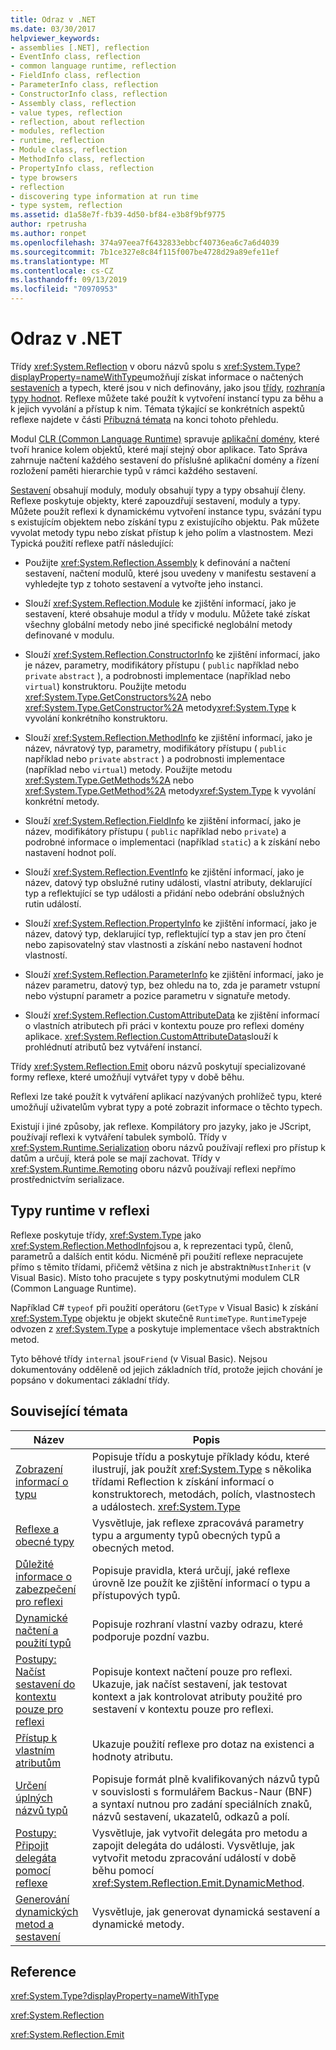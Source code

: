 ```yaml
---
title: Odraz v .NET
ms.date: 03/30/2017
helpviewer_keywords:
- assemblies [.NET], reflection
- EventInfo class, reflection
- common language runtime, reflection
- FieldInfo class, reflection
- ParameterInfo class, reflection
- ConstructorInfo class, reflection
- Assembly class, reflection
- value types, reflection
- reflection, about reflection
- modules, reflection
- runtime, reflection
- Module class, reflection
- MethodInfo class, reflection
- PropertyInfo class, reflection
- type browsers
- reflection
- discovering type information at run time
- type system, reflection
ms.assetid: d1a58e7f-fb39-4d50-bf84-e3b8f9bf9775
author: rpetrusha
ms.author: ronpet
ms.openlocfilehash: 374a97eea7f6432833ebbcf40736ea6c7a6d4039
ms.sourcegitcommit: 7b1ce327e8c84f115f007be4728d29a89efe11ef
ms.translationtype: MT
ms.contentlocale: cs-CZ
ms.lasthandoff: 09/13/2019
ms.locfileid: "70970953"
---
```

# <a name="reflection-in-net"></a>Odraz v .NET
Třídy <xref:System.Reflection> v oboru názvů spolu s <xref:System.Type?displayProperty=nameWithType>umožňují získat informace o načtených [sestaveních](../../standard/assembly/index.md) a typech, které jsou v nich definovány, jako jsou [třídy](../../standard/base-types/common-type-system.md#classes), [rozhraní](../../standard/base-types/common-type-system.md#interfaces)a [typy hodnot](../../csharp/language-reference/keywords/value-types.md). Reflexe můžete také použít k vytvoření instancí typu za běhu a k jejich vyvolání a přístup k nim. Témata týkající se konkrétních aspektů reflexe najdete v části [Příbuzná témata](#related_topics) na konci tohoto přehledu.
  
 Modul [CLR (Common Language Runtime)](../../standard/clr.md) spravuje [aplikační domény](../../../docs/framework/app-domains/application-domains.md), které tvoří hranice kolem objektů, které mají stejný obor aplikace. Tato Správa zahrnuje načtení každého sestavení do příslušné aplikační domény a řízení rozložení paměti hierarchie typů v rámci každého sestavení.  
  
 [Sestavení](../../../docs/framework/app-domains/index.md) obsahují moduly, moduly obsahují typy a typy obsahují členy. Reflexe poskytuje objekty, které zapouzdřují sestavení, moduly a typy. Můžete použít reflexi k dynamickému vytvoření instance typu, svázání typu s existujícím objektem nebo získání typu z existujícího objektu. Pak můžete vyvolat metody typu nebo získat přístup k jeho polím a vlastnostem. Mezi Typická použití reflexe patří následující:  
  
- Použijte <xref:System.Reflection.Assembly> k definování a načtení sestavení, načtení modulů, které jsou uvedeny v manifestu sestavení a vyhledejte typ z tohoto sestavení a vytvořte jeho instanci.  
  
- Slouží <xref:System.Reflection.Module> ke zjištění informací, jako je sestavení, které obsahuje modul a třídy v modulu. Můžete také získat všechny globální metody nebo jiné specifické neglobální metody definované v modulu.  
  
- Slouží <xref:System.Reflection.ConstructorInfo> ke zjištění informací, jako je název, parametry, modifikátory přístupu ( `public` například nebo `private` `abstract` ), a podrobnosti implementace (například nebo `virtual`) konstruktoru. Použijte metodu <xref:System.Type.GetConstructors%2A> nebo <xref:System.Type.GetConstructor%2A> metody<xref:System.Type> k vyvolání konkrétního konstruktoru.  
  
- Slouží <xref:System.Reflection.MethodInfo> ke zjištění informací, jako je název, návratový typ, parametry, modifikátory přístupu ( `public` například nebo `private` `abstract` ) a podrobnosti implementace (například nebo `virtual`) metody. Použijte metodu <xref:System.Type.GetMethods%2A> nebo <xref:System.Type.GetMethod%2A> metody<xref:System.Type> k vyvolání konkrétní metody.  
  
- Slouží <xref:System.Reflection.FieldInfo> ke zjištění informací, jako je název, modifikátory přístupu ( `public` například nebo `private`) a podrobné informace o implementaci (například `static`) a k získání nebo nastavení hodnot polí.  
  
- Slouží <xref:System.Reflection.EventInfo> ke zjištění informací, jako je název, datový typ obslužné rutiny události, vlastní atributy, deklarující typ a reflektující se typ události a přidání nebo odebrání obslužných rutin událostí.  
  
- Slouží <xref:System.Reflection.PropertyInfo> ke zjištění informací, jako je název, datový typ, deklarující typ, reflektující typ a stav jen pro čtení nebo zapisovatelný stav vlastnosti a získání nebo nastavení hodnot vlastností.  
  
- Slouží <xref:System.Reflection.ParameterInfo> ke zjištění informací, jako je název parametru, datový typ, bez ohledu na to, zda je parametr vstupní nebo výstupní parametr a pozice parametru v signatuře metody.  
  
- Slouží <xref:System.Reflection.CustomAttributeData> ke zjištění informací o vlastních atributech při práci v kontextu pouze pro reflexi domény aplikace. <xref:System.Reflection.CustomAttributeData>slouží k prohlédnutí atributů bez vytváření instancí.  
  
 Třídy <xref:System.Reflection.Emit> oboru názvů poskytují specializované formy reflexe, které umožňují vytvářet typy v době běhu.  
  
 Reflexi lze také použít k vytváření aplikací nazývaných prohlížeč typu, které umožňují uživatelům vybrat typy a poté zobrazit informace o těchto typech.  
  
 Existují i jiné způsoby, jak reflexe. Kompilátory pro jazyky, jako je JScript, používají reflexi k vytváření tabulek symbolů. Třídy v <xref:System.Runtime.Serialization> oboru názvů používají reflexi pro přístup k datům a určují, která pole se mají zachovat. Třídy v <xref:System.Runtime.Remoting> oboru názvů používají reflexi nepřímo prostřednictvím serializace.  
  
## <a name="runtime-types-in-reflection"></a>Typy runtime v reflexi  
 Reflexe poskytuje třídy, <xref:System.Type> jako <xref:System.Reflection.MethodInfo>jsou a, k reprezentaci typů, členů, parametrů a dalších entit kódu. Nicméně při použití reflexe nepracujete přímo s těmito třídami, přičemž většina z nich je abstraktní`MustInherit` (v Visual Basic). Místo toho pracujete s typy poskytnutými modulem CLR (Common Language Runtime).  
  
 Například C# `typeof` při použití operátoru (`GetType` v Visual Basic) k získání <xref:System.Type> objektu je objekt skutečně `RuntimeType`. `RuntimeType`je odvozen z <xref:System.Type> a poskytuje implementace všech abstraktních metod.  
  
 Tyto běhové třídy `internal` jsou`Friend` (v Visual Basic). Nejsou dokumentovány odděleně od jejich základních tříd, protože jejich chování je popsáno v dokumentaci základní třídy.  
  
<a name="related_topics"></a>   
## <a name="related-topics"></a>Související témata  
  
|Název|Popis|  
|-----------|-----------------|  
|[Zobrazení informací o typu](../../../docs/framework/reflection-and-codedom/viewing-type-information.md)|Popisuje třídu a poskytuje příklady kódu, které ilustrují, jak použít <xref:System.Type> s několika třídami Reflection k získání informací o konstruktorech, metodách, polích, vlastnostech a událostech. <xref:System.Type>|  
|[Reflexe a obecné typy](../../../docs/framework/reflection-and-codedom/reflection-and-generic-types.md)|Vysvětluje, jak reflexe zpracovává parametry typu a argumenty typů obecných typů a obecných metod.|  
|[Důležité informace o zabezpečení pro reflexi](../../../docs/framework/reflection-and-codedom/security-considerations-for-reflection.md)|Popisuje pravidla, která určují, jaké reflexe úrovně lze použít ke zjištění informací o typu a přístupových typů.|  
|[Dynamické načtení a použití typů](../../../docs/framework/reflection-and-codedom/dynamically-loading-and-using-types.md)|Popisuje rozhraní vlastní vazby odrazu, které podporuje pozdní vazbu.|  
|[Postupy: Načíst sestavení do kontextu pouze pro reflexi](../../../docs/framework/reflection-and-codedom/how-to-load-assemblies-into-the-reflection-only-context.md)|Popisuje kontext načtení pouze pro reflexi. Ukazuje, jak načíst sestavení, jak testovat kontext a jak kontrolovat atributy použité pro sestavení v kontextu pouze pro reflexi.|  
|[Přístup k vlastním atributům](../../../docs/framework/reflection-and-codedom/accessing-custom-attributes.md)|Ukazuje použití reflexe pro dotaz na existenci a hodnoty atributu.|  
|[Určení úplných názvů typů](../../../docs/framework/reflection-and-codedom/specifying-fully-qualified-type-names.md)|Popisuje formát plně kvalifikovaných názvů typů v souvislosti s formulářem Backus-Naur (BNF) a syntaxí nutnou pro zadání speciálních znaků, názvů sestavení, ukazatelů, odkazů a polí.|  
|[Postupy: Připojit delegáta pomocí reflexe](../../../docs/framework/reflection-and-codedom/how-to-hook-up-a-delegate-using-reflection.md)|Vysvětluje, jak vytvořit delegáta pro metodu a zapojit delegáta do události. Vysvětluje, jak vytvořit metodu zpracování událostí v době běhu pomocí <xref:System.Reflection.Emit.DynamicMethod>.|  
|[Generování dynamických metod a sestavení](../../../docs/framework/reflection-and-codedom/emitting-dynamic-methods-and-assemblies.md)|Vysvětluje, jak generovat dynamická sestavení a dynamické metody.|  
  
## <a name="reference"></a>Reference  
 <xref:System.Type?displayProperty=nameWithType>  
  
 <xref:System.Reflection>  
  
 <xref:System.Reflection.Emit>  
